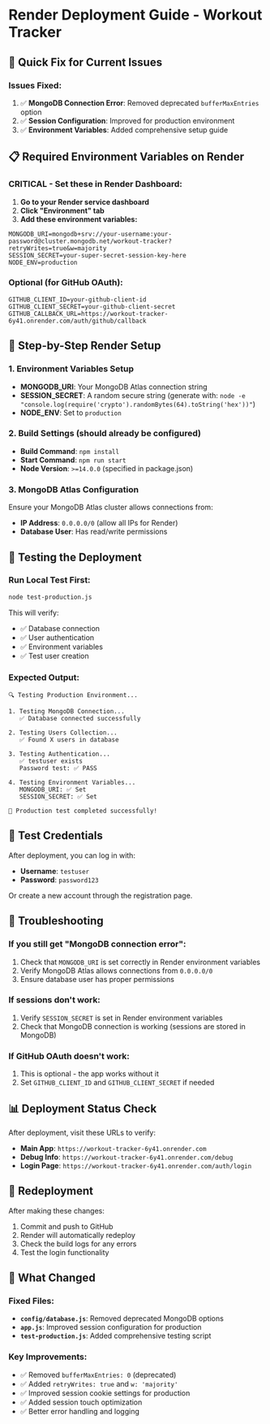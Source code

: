 # Render Deployment Guide - Workout Tracker

## 🚀 Quick Fix for Current Issues

### Issues Fixed:
1. ✅ **MongoDB Connection Error**: Removed deprecated `bufferMaxEntries` option
2. ✅ **Session Configuration**: Improved for production environment
3. ✅ **Environment Variables**: Added comprehensive setup guide

## 📋 Required Environment Variables on Render

### **CRITICAL - Set these in Render Dashboard:**

1. **Go to your Render service dashboard**
2. **Click "Environment" tab**
3. **Add these environment variables:**

```
MONGODB_URI=mongodb+srv://your-username:your-password@cluster.mongodb.net/workout-tracker?retryWrites=true&w=majority
SESSION_SECRET=your-super-secret-session-key-here
NODE_ENV=production
```

### **Optional (for GitHub OAuth):**
```
GITHUB_CLIENT_ID=your-github-client-id
GITHUB_CLIENT_SECRET=your-github-client-secret
GITHUB_CALLBACK_URL=https://workout-tracker-6y41.onrender.com/auth/github/callback
```

## 🔧 Step-by-Step Render Setup

### 1. Environment Variables Setup
- **MONGODB_URI**: Your MongoDB Atlas connection string
- **SESSION_SECRET**: A random secure string (generate with: `node -e "console.log(require('crypto').randomBytes(64).toString('hex'))"`)
- **NODE_ENV**: Set to `production`

### 2. Build Settings (should already be configured)
- **Build Command**: `npm install`
- **Start Command**: `npm run start`
- **Node Version**: `>=14.0.0` (specified in package.json)

### 3. MongoDB Atlas Configuration
Ensure your MongoDB Atlas cluster allows connections from:
- **IP Address**: `0.0.0.0/0` (allow all IPs for Render)
- **Database User**: Has read/write permissions

## 🧪 Testing the Deployment

### Run Local Test First:
```bash
node test-production.js
```

This will verify:
- ✅ Database connection
- ✅ User authentication
- ✅ Environment variables
- ✅ Test user creation

### Expected Output:
```
🔍 Testing Production Environment...

1. Testing MongoDB Connection...
   ✅ Database connected successfully

2. Testing Users Collection...
   ✅ Found X users in database

3. Testing Authentication...
   ✅ testuser exists
   Password test: ✅ PASS

4. Testing Environment Variables...
   MONGODB_URI: ✅ Set
   SESSION_SECRET: ✅ Set

🎉 Production test completed successfully!
```

## 🔐 Test Credentials

After deployment, you can log in with:
- **Username**: `testuser`
- **Password**: `password123`

Or create a new account through the registration page.

## 🐛 Troubleshooting

### If you still get "MongoDB connection error":
1. Check that `MONGODB_URI` is set correctly in Render environment variables
2. Verify MongoDB Atlas allows connections from `0.0.0.0/0`
3. Ensure database user has proper permissions

### If sessions don't work:
1. Verify `SESSION_SECRET` is set in Render environment variables
2. Check that MongoDB connection is working (sessions are stored in MongoDB)

### If GitHub OAuth doesn't work:
1. This is optional - the app works without it
2. Set `GITHUB_CLIENT_ID` and `GITHUB_CLIENT_SECRET` if needed

## 📊 Deployment Status Check

After deployment, visit these URLs to verify:
- **Main App**: `https://workout-tracker-6y41.onrender.com`
- **Debug Info**: `https://workout-tracker-6y41.onrender.com/debug`
- **Login Page**: `https://workout-tracker-6y41.onrender.com/auth/login`

## 🔄 Redeployment

After making these changes:
1. Commit and push to GitHub
2. Render will automatically redeploy
3. Check the build logs for any errors
4. Test the login functionality

## 📝 What Changed

### Fixed Files:
- **`config/database.js`**: Removed deprecated MongoDB options
- **`app.js`**: Improved session configuration for production
- **`test-production.js`**: Added comprehensive testing script

### Key Improvements:
- ✅ Removed `bufferMaxEntries: 0` (deprecated)
- ✅ Added `retryWrites: true` and `w: 'majority'`
- ✅ Improved session cookie settings for production
- ✅ Added session touch optimization
- ✅ Better error handling and logging
